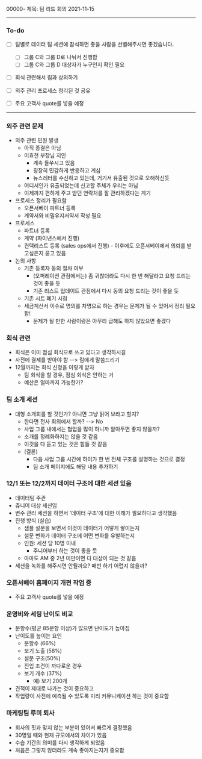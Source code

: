 00000- 제목: 팀 리드 회의 2021-11-15


---

### To-do

- [ ] 팀별로 데이터 팀 세션에 참석하면 좋을 사람을 선별해주시면 좋겠습니다.
	- [ ] 그룹 C와 그룹 D로 나눠서 진행함
	- [ ] 그룹 C와 그룹 D 대상자가 누구인지 확인 필요
- [ ] 회식 관련해서 림과 상의하기
- [ ] 외주 관리 프로세스 정리된 것 공유
- [ ] 주요 고객사 quote를 넣을 예정


---
### 외주 관련 문제

- 외주 관련 민원 발생
	- 아직 종결은 아님
	- 이효천 부장님 지인
		- 계속 들쑤시고 있음
		- 굉장히 민감하게 반응하고 계심
		- 뉴스레터를 수신하고 있는데, 거기서 유출된 것으로 오해하신듯
	- 어디서인가 유출되었는데 신고할 주체가 우리는 아님
	- 이제까지 편하게 주고 받던 연락처를 잘 관리하겠다는 계기
- 프로세스 정리가 필요함
	- 오픈서베이 파트너 등록
	- 계약서와 비밀유지서약서 작성 필요
- 프로세스
	- 파트너 등록
	- 계약 (파이낸스에서 진행)
	- 컨택리스트 등록 (sales ops에서 진행)
			- 이후에도 오픈서베이에서 의뢰를 받고싶은지 묻고 있음
- 논의 사항
	- 기존 등록자 동의 절차 여부
		- (오퍼레이션 관점에서는) 좀 귀찮더라도 다시 한 번 해달라고 요청 드리는 것이 좋을 듯
		- 기존 리스트 업데이트 관점에서 다시 동의 요청 드리는 것이 좋을 듯
	- 기존 시트 폐기 시점
	- 세금계산서 이슈로 명의를 차명으로 하는 경우는 문제가 될 수 있어서 정리 필요함!
		- 문제가 될 만한 사람이랑은 아무리 급해도 하지 않았으면 좋겠다


### 회식 관련
- 회식은 이미 점심 회식으로 쓰고 있다고 생각하시길
- 사전에 결제를 받아야 함 --> 림에게 말씀드리기
- 12월까지는 회식 신청을 이렇게 받자
	- 팀 회식을 할 경우, 점심 회식은 안하는 거
	- 예산은 얼마까지 가능한가?


### 팀 소개 세션
- 대형 소개회를 할 것인가? 아니면 그냥 읽어 보라고 할지?
	- 한다면 전사 회의에서 할까? --> No
	- 사업 그룹 내에서는 협업을 많이 하니까 알아두면 좋지 않을까?
	- 소개를 정례화하지는 않을 것 같음
	- 이것을 다 듣고 있는 것은 힘들 것 같음
	- (결론) 
		- 다음 사업 그룹 시간에 하이가 한 번 전체 구조를 설명하는 것으로 결정
		- 팀 소개 페이지에도 해당 내용 추가하기


### 12/1 또는 12/2까지 데이터 구조에 대한 세션 있음
- 데이터팀 주관
- 쥬니어 대상 세션임
- 변수 관리 세션을 하면서 '데이터 구조'에 대한 이해가 필요하다고 생각했음
- 진행 방식 (실습)
	- 샘플 설문을 보면서 이것이 데이터가 어떻게 쌓이는지
	- 설문 변화가 데이터 구조에 어떤 변화를 유발하는지
	- 인원: 세션 당 10명 이내
		- 주니어부터 하는 것이 좋을 듯
	- 아마도 AM 중 2년 미만이면 다 대상이 되는 것 같음
- 세션을 녹화를 해주시면 안될까요? 매번 하기 어렵지 않을까?



### 오픈서베이 홈페이지 개편 작업 중
- 주요 고객사 quote를 넣을 예정



### 운영비와 세팅 난이도 비교
- 문항수(평균 85문항 이상)가 많으면 난이도가 높아짐
- 난이도를 높이는 요인
	- 문항수 (66%)
	- 보기 노출 (58%)
	- 설문 구조(50%)
	- 진입 조건이 까다로운 경우
	- 보기 개수 (37%)
		- 예) 보기 200개
- 견적이 제대로 나가는 것이 중요하고
- 작업량이 사전에 예측될 수 있도록 미리 커뮤니케이션 하는 것이 중요함


### 마케팅팀 루미 퇴사
- 회사의 핏과 맞지 않는 부분이 있어서 빠르게 결정했음
- 30명일 때와 현재 규모에서의 차이가 있음
- 수습 기간의 의미를 다시 생각하게 되었음
- 처음은 그렇지 않더라도 계속 좋아지는지가 중요함



